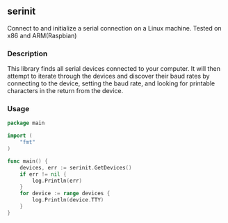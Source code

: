 ## serinit

Connect to and initialize a serial connection on a Linux machine.  Tested on x86 and ARM(Raspbian)

### Description

This library finds all serial devices connected to your computer.  It will then attempt to iterate through
the devices and discover their baud rates by connecting to the device, setting the baud rate, and looking for
printable characters in the return from the device.

### Usage

```go
package main

import (
    "fmt"
)

func main() {
    devices, err := serinit.GetDevices()
	if err != nil {
		log.Println(err)
    }
    for device := range devices {
        log.Println(device.TTY)
    }
}
```